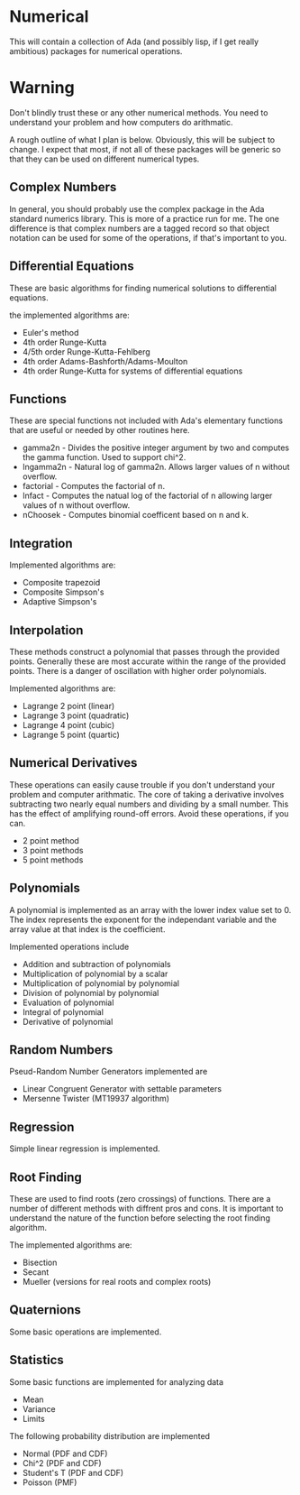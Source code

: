 # Numerical
This will contain a collection of Ada (and possibly lisp, if I get really
ambitious) packages for numerical operations.

# Warning
Don't blindly trust these or any other numerical methods.  You need to
understand your problem and how computers do arithmatic.

A rough outline of what I plan is below.  Obviously, this will be subject
to change.  I expect that most, if not all of these packages will be generic
so that they can be used on different numerical types.

##  Complex Numbers
In general, you should probably use the complex package in the Ada standard
numerics library.  This is more of a practice run for me.  The one difference
is that complex numbers are a tagged record so that object notation can be used
for some of the operations, if that's important to you.

##  Differential Equations
These are basic algorithms for finding numerical solutions to differential
equations.

the implemented algorithms are:
* Euler's method
* 4th order Runge-Kutta
* 4/5th order Runge-Kutta-Fehlberg
* 4th order Adams-Bashforth/Adams-Moulton
* 4th order Runge-Kutta for systems of differential equations

##  Functions
These are special functions not included with Ada's elementary functions
that are useful or needed by other routines here.
* gamma2n - Divides the positive integer argument by two and computes the gamma function.  Used to support chi^2.
* lngamma2n - Natural log of gamma2n.  Allows larger values of n without overflow.
* factorial - Computes the factorial of n.
* lnfact - Computes the natual log of the factorial of n allowing larger values of n without overflow.
* nChoosek - Computes binomial coefficent based on n and k.

##  Integration
Implemented algorithms are:
* Composite trapezoid
* Composite Simpson's
* Adaptive Simpson's

## Interpolation
These methods construct a polynomial that passes through the provided points.
Generally these are most accurate within the range of the provided points.
There is a danger of oscillation with higher order polynomials.

Implemented algorithms are:
* Lagrange 2 point (linear)
* Lagrange 3 point (quadratic)
* Lagrange 4 point (cubic)
* Lagrange 5 point (quartic)

##  Numerical Derivatives
These operations can easily cause trouble if you don't understand your
problem and computer arithmatic.  The core of taking a derivative involves
subtracting two nearly equal numbers and dividing by a small number.  This
has the effect of amplifying round-off errors.  Avoid these operations, if
you can.
* 2 point method
* 3 point methods
* 5 point methods

##  Polynomials
A polynomial is implemented as an array with the lower index value set to 0.  The index represents
the exponent for the independant variable and the array value at that index is the coefficient.

Implemented operations include
* Addition and subtraction of polynomials
* Multiplication of polynomial by a scalar
* Multiplication of polynomial by polynomial
* Division of polynomial by polynomial
* Evaluation of polynomial
* Integral of polynomial
* Derivative of polynomial

## Random Numbers
Pseud-Random Number Generators implemented are
* Linear Congruent Generator with settable parameters
* Mersenne Twister (MT19937 algorithm)

##  Regression
Simple linear regression is implemented.

##  Root Finding
These are used to find roots (zero crossings) of functions.  There are a number
of different methods with diffrent pros and cons.  It is important to understand
the nature of the function before selecting the root finding algorithm.

The implemented algorithms are:
* Bisection
* Secant
* Mueller (versions for real roots and complex roots)

##  Quaternions
Some basic operations are implemented.

## Statistics
Some basic functions are implemented for analyzing data
*  Mean
*  Variance
*  Limits

The following probability distribution are implemented
* Normal (PDF and CDF)
* Chi^2 (PDF and CDF)
* Student's T (PDF and CDF)
* Poisson (PMF)
